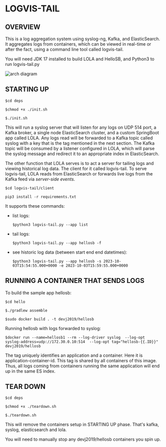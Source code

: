 # LOGVIS-TAIL

## OVERVIEW

This is a log aggregation system using syslog-ng, Kafka, and ElasticSearch.
It aggregates logs from containers, which can be viewed in real-time or after the fact, using a command line tool called logvis-tail.

You will need JDK 17 installed to build LOLA and HelloSB, and Python3 to run logvis-tail.py

![arch diagram](https://i.ibb.co/XCzQddn/logvis-tail-arch.png)

## STARTING UP

`$cd deps`

`$chmod +x ./init.sh`

`$./init.sh`

This will run a syslog server that will listen for any logs on UDP 514 port,
a Kafka broker, a single node ElasticSearch cluster, and a custom SpringBoot app called LOLA.
Any logs read will be forwarded to a Kafka topic called syslog with a key that is the tag
mentioned in the next section.
The Kafka topic will be consumed by a listener configured in LOLA, which will parse the syslog message and redirect it to an appropriate index in ElasticSearch.

The other function that LOLA serves is to act a server for tailing logs and viewing historical log data.
The client for it called logvis-tail.
To serve logvis-tail, LOLA reads from ElasticSearch or forwards live logs from the Kafka feed via *server-side events*.

`$cd logvis-tail/client`

 `pip3 install -r requirements.txt`  

It supports these commands:

 - list logs:
   
    `$python3 logvis-tail.py --app list`
   
 - tail logs:
   
    `$python3 logvis-tail.py --app hellosb -f`
   
 - see historic log data (between start end end datetimes):
   
    `$python3 logvis-tail.py --app hellosb -s 2023-10-03T15:54:55.000+0000 -e 2023-10-03T15:59:55.000+0000`   

## RUNNING A CONTAINER THAT SENDS LOGS

To build the sample app hellosb:

`$cd hello`

`$./gradlew assemble`

`$sudo docker build . -t devj2019/hellosb`

Running hellosb with logs forwarded to syslog:

`$docker run --name=hellosb1 --rm --log-driver syslog 
    --log-opt syslog-address=udp://172.30.0.10:514 
    --log-opt tag="hellosb-{{.ID}}" devj2019/hellosb`

The tag uniquely identifies an application and a container. Here it is application-container-id. This tag is shared by all containers of this image.
Thus, all logs coming from containers running the same application will end up in the same ES index.

## TEAR DOWN

`$cd deps`

`$chmod +x ./teardown.sh`

`$./teardown.sh`

This will remove the containers setup in STARTING UP phase.
That's kafka, syslog, elasticsearch and lola.

You will need to manually stop any devj2019/hellosb containers you spin up.
